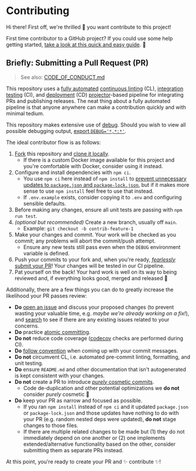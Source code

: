 # Contributing

Hi there! First off, we're thrilled 🤩 you want contribute to this project!

First time contributor to a GitHub project? If you could use some help getting
started, [take a look at this quick and easy guide][how-to-contribute]. 💜

## Briefly: Submitting a Pull Request (PR)

> See also: [CODE_OF_CONDUCT.md][code-of-conduct]

This repository uses a [fully automated][github-actions] [continuous
linting][husky-cl] (CL), [integration testing][gha-ci] (CI), and
[deployment][gha-ci] (CD) [projector][projector]-based pipeline for integrating
PRs and publishing releases. The neat thing about a fully automated pipeline is
that anyone anywhere can make a contribution quickly and with minimal tedium.

This repository makes extensive use of [debug][pkg-debug]. Should you wish to
view all possible debugging output, [export
`DEBUG='*,*:*'`][pkg-debug-wildcards].

The ideal contributor flow is as follows:

1.  [Fork][fork] this repository and [clone it locally][how-to-clone].
    - If there is a custom Docker image available for this project and you're
      comfortable with Docker, consider using it instead.
2.  Configure and install dependencies with `npm ci`.
    - You use `npm ci` here instead of `npm install` to [prevent unnecessary
      updates to `package.json` and `package-lock.json`][npm-ci], but if it
      makes more sense to use `npm install` feel free to use that instead.
    - If `.env.example` exists, consider copying it to `.env` and configuring
      sensible defaults.
3.  Before making any changes, ensure all unit tests are passing with
    `npm run test`.
4.  _(optional but recommended)_ Create a new branch, usually off `main`.
    - Example: `git checkout -b contrib-feature-1`
5.  Make your changes and commit. Your work will be checked as you commit; any
    problems will abort the commit/push attempt.
    - Ensure any new tests still pass even when the `DEBUG` environment variable
      is defined.
6.  Push your commits to your fork and, when you're ready, [_fearlessly_ submit
    your PR][pr-compare]! Your changes will be tested in our CI pipeline.
7.  Pat yourself on the back! Your hard work is well on its way to being
    reviewed and, if everything looks good, merged and released 🚀

Additionally, there are a few things you can do to greatly increase the
likelihood your PR passes review:

- **Do** [open an issue][choose-new-issue] and discuss your proposed changes (to
  prevent wasting your valuable time, e.g. _maybe we're already working on a
  fix!_), and [search][open-issues] to see if there are any existing issues
  related to your concerns.
- **Do** practice [atomic committing][atomic-commits].
- **Do not** reduce code coverage ([codecov][codecov] checks are performed
  during CI).
- **Do** [follow convention][conventional-commits] when coming up with your
  commit messages.
- **Do not** circumvent CL, i.e. automated pre-commit linting, formatting, and
  unit testing.
- **Do** ensure `README.md` and other documentation that isn't autogenerated is
  kept consistent with your changes.
- **Do not** create a PR to introduce [_purely_ cosmetic
  commits][cosmetic-commits].
  - Code de-duplication and other potential optimizations we **do not** consider
    _purely_ cosmetic 🙂
- **Do** keep your PR as narrow and focused as possible.
  - If you ran `npm install` instead of `npm ci` and it updated `package.json`
    or `package-lock.json` and those updates have nothing to do with your PR
    (e.g. random nested deps were updated), **do not** stage changes to those
    files.
  - If there are multiple related changes to be made but (1) they do not
    immediately depend on one another or (2) one implements extended/alternative
    functionality based on the other, consider submitting them as separate PRs
    instead.

At this point, you're ready to create your PR and ✨ contribute ✨!

[how-to-contribute]: https://www.dataschool.io/how-to-contribute-on-github
[code-of-conduct]: /.github/CODE_OF_CONDUCT.md
[github-actions]: https://github.com/features/actions
[husky-cl]:
  https://github.com/Xunnamius/babel-plugin-transform-rewrite-imports/tree/main/.husky
[gha-ci]: .github/workflows/build-test.yml
[projector]: https://github.com/Xunnamius/projector#readme
[pkg-debug]: https://www.npmjs.com/package/debug
[pkg-debug-wildcards]: https://www.npmjs.com/package/debug#wildcards
[fork]: https://github.com/Xunnamius/babel-plugin-transform-rewrite-imports/fork
[how-to-clone]:
  https://docs.github.com/en/free-pro-team@latest/github/creating-cloning-and-archiving-repositories/cloning-a-repository
[npm-ci]: https://docs.npmjs.com/cli/v6/commands/npm-ci
[pr-compare]:
  https://github.com/Xunnamius/babel-plugin-transform-rewrite-imports/compare
[choose-new-issue]:
  https://github.com/Xunnamius/babel-plugin-transform-rewrite-imports/issues/new/choose
[open-issues]:
  https://github.com/Xunnamius/babel-plugin-transform-rewrite-imports/issues?q=
[atomic-commits]: https://www.codewithjason.com/atomic-commits-testing/
[codecov]: https://about.codecov.io/
[conventional-commits]: https://www.conventionalcommits.org/en/v1.0.0/#summary
[cosmetic-commits]:
  https://github.com/rails/rails/pull/13771#issuecomment-32746700
